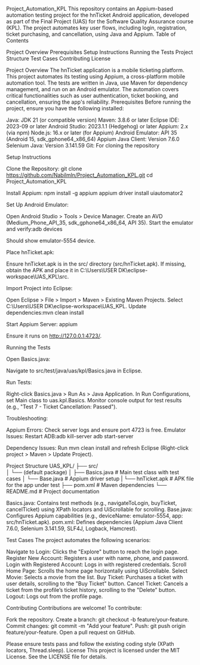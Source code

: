 Project_Automation_KPL
This repository contains an Appium-based automation testing project for the hnTicket Android application, developed as part of the Final Project (UAS) for the Software Quality Assurance course (KPL). The project automates key user flows, including login, registration, ticket purchasing, and cancellation, using Java and Appium.
Table of Contents

Project Overview
Prerequisites
Setup Instructions
Running the Tests
Project Structure
Test Cases
Contributing
License

Project Overview
The hnTicket application is a mobile ticketing platform. This project automates its testing using Appium, a cross-platform mobile automation tool. The tests are written in Java, use Maven for dependency management, and run on an Android emulator. The automation covers critical functionalities such as user authentication, ticket booking, and cancellation, ensuring the app's reliability.
Prerequisites
Before running the project, ensure you have the following installed:

Java: JDK 21 (or compatible version)
Maven: 3.8.6 or later
Eclipse IDE: 2023-09 or later
Android Studio: 2023.1.1 (Hedgehog) or later
Appium: 2.x (via npm)
Node.js: 16.x or later (for Appium)
Android Emulator: API 35 (Android 15, sdk_gphone64_x86_64)
Appium Java Client: Version 7.6.0
Selenium Java: Version 3.141.59
Git: For cloning the repository

Setup Instructions

Clone the Repository:
git clone https://github.com/Nabilmln/Project_Automation_KPL.git
cd Project_Automation_KPL


Install Appium:
npm install -g appium
appium driver install uiautomator2


Set Up Android Emulator:

Open Android Studio > Tools > Device Manager.
Create an AVD (Medium_Phone_API_35, sdk_gphone64_x86_64, API 35).
Start the emulator and verify:adb devices

Should show emulator-5554 device.


Place hnTicket.apk:

Ensure hnTicket.apk is in the src/ directory (src/hnTicket.apk).
If missing, obtain the APK and place it in C:\Users\USER DK\eclipse-workspace\UAS_KPL\src.


Import Project into Eclipse:

Open Eclipse > File > Import > Maven > Existing Maven Projects.
Select C:\Users\USER DK\eclipse-workspace\UAS_KPL.
Update dependencies:mvn clean install




Start Appium Server:
appium

Ensure it runs on http://127.0.0.1:4723/.


Running the Tests

Open Basics.java:

Navigate to src/test/java/uas/kpl/Basics.java in Eclipse.


Run Tests:

Right-click Basics.java > Run As > Java Application.
In Run Configurations, set Main class to uas.kpl.Basics.
Monitor console output for test results (e.g., "Test 7 - Ticket Cancellation: Passed").


Troubleshooting:

Appium Errors: Check server logs and ensure port 4723 is free.
Emulator Issues: Restart ADB:adb kill-server
adb start-server


Dependency Issues: Run mvn clean install and refresh Eclipse (Right-click project > Maven > Update Project).



Project Structure
UAS_KPL/
├── src/              
│   └── (default package)
│       ├── Basics.java           # Main test class with test cases
│       └── Base.java             # Appium driver setup
|   └── hnTicket.apk              # APK file for the app under test
├── pom.xml                       # Maven dependencies
└── README.md                     # Project documentation


Basics.java: Contains test methods (e.g., navigateToLogin, buyTicket, cancelTicket) using XPath locators and UiScrollable for scrolling.
Base.java: Configures Appium capabilities (e.g., deviceName: emulator-5554, app: src/hnTicket.apk).
pom.xml: Defines dependencies (Appium Java Client 7.6.0, Selenium 3.141.59, SLF4J, Logback, Hamcrest).

Test Cases
The project automates the following scenarios:

Navigate to Login: Clicks the "Explore" button to reach the login page.
Register New Account: Registers a user with name, phone, and password.
Login with Registered Account: Logs in with registered credentials.
Scroll Home Page: Scrolls the home page horizontally using UiScrollable.
Select Movie: Selects a movie from the list.
Buy Ticket: Purchases a ticket with user details, scrolling to the "Buy Ticket" button.
Cancel Ticket: Cancels a ticket from the profile’s ticket history, scrolling to the "Delete" button.
Logout: Logs out from the profile page.

Contributing
Contributions are welcome! To contribute:

Fork the repository.
Create a branch: git checkout -b feature/your-feature.
Commit changes: git commit -m "Add your feature".
Push: git push origin feature/your-feature.
Open a pull request on GitHub.

Please ensure tests pass and follow the existing coding style (XPath locators, Thread.sleep).
License
This project is licensed under the MIT License. See the LICENSE file for details.

